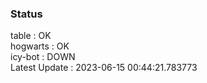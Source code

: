 ### Status


table : OK  
hogwarts : OK  
icy-bot : DOWN  
Latest Update : 2023-06-15 00:44:21.783773
